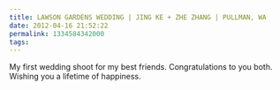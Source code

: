 ```yaml
---
title: LAWSON GARDENS WEDDING | JING KE + ZHE ZHANG | PULLMAN, WA
date: 2012-04-16 21:52:22
permalink: 1334584342000
tags: 
---
```


My first wedding shoot for my best friends. Congratulations to you both. Wishing you a lifetime of happiness.

<img src="http://farm8.staticflickr.com/7192/7086378365_d58c98aed9_b.jpg" alt="" />

<img src="http://farm6.staticflickr.com/5467/7086379689_a42a338b5f_b.jpg" alt="" />

<img src="http://farm8.staticflickr.com/7238/6940304674_cc5fd9e9b4_b.jpg" alt="" />

<img src="http://farm8.staticflickr.com/7077/7086377555_c8ba4bb9eb_b.jpg" alt="" />

<img src="http://farm6.staticflickr.com/5197/7086375289_fba7873d59_b.jpg" alt="" />

<img src="http://farm8.staticflickr.com/7235/7086375835_0842b6a288_b.jpg" alt="" />

<img src="http://farm6.staticflickr.com/5462/7086377811_d7ab88286c_b.jpg" alt="" />

<img src="http://farm8.staticflickr.com/7073/6940306520_e7cf47592a_b.jpg" alt="" />

<img src="http://farm8.staticflickr.com/7043/6940301768_abf8fa51c7_b.jpg" alt="" />

<img src="http://farm6.staticflickr.com/5036/6940302548_d445877ea2_b.jpg" alt="" />

<img src="http://farm8.staticflickr.com/7055/7086376385_1c4b131c29_b.jpg" alt="" />

<img src="http://farm8.staticflickr.com/7179/7086380585_e5f0351ac6_b.jpg" alt="" />